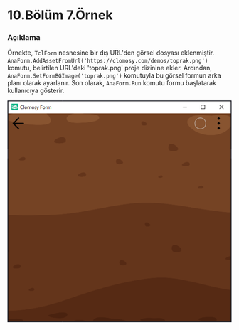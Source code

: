 # 10.Bölüm 7.Örnek

### Açıklama

Örnekte, `TclForm` nesnesine bir dış URL'den görsel dosyası eklenmiştir. `AnaForm.AddAssetFromUrl('https://clomosy.com/demos/toprak.png')` komutu, belirtilen URL'deki 'toprak.png' proje dizinine ekler. Ardından, `AnaForm.SetFormBGImage('toprak.png')` komutuyla bu görsel formun arka planı olarak ayarlanır. Son olarak, `AnaForm.Run` komutu formu başlatarak kullanıcıya gösterir. 

![Bolum 10-Örnek 7](Bolum10_Ornek7.png)